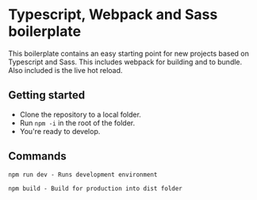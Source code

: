 # Typescript, Webpack and Sass boilerplate
This boilerplate contains an easy starting point for new projects based on Typescript and Sass. This includes webpack for building and to bundle. Also included is the live hot reload.

## Getting started
- Clone the repository to a local folder.
- Run `npm -i` in the root of the folder.
- You're ready to develop.

## Commands
```javacript
npm run dev - Runs development environment

npm build - Build for production into dist folder
```
